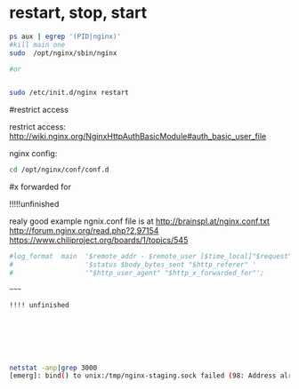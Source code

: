 
# restart, stop, start

~~~bash
ps aux | egrep '(PID|nginx)'
#kill main one
sudo  /opt/nginx/sbin/nginx

#or


sudo /etc/init.d/nginx restart
~~~


#restrict access

restrict access: http://wiki.nginx.org/NginxHttpAuthBasicModule#auth_basic_user_file

nginx config:

~~~bash
cd /opt/nginx/conf/conf.d
~~~


#x forwarded for

!!!!!unfinished

realy good example ngnix.conf file is at http://brainspl.at/nginx.conf.txt
http://forum.nginx.org/read.php?2,97154
https://www.chiliproject.org/boards/1/topics/545

~~~~bash
#log_format  main  '$remote_addr - $remote_user [$time_local]"$request" '
#                  '$status $body_bytes_sent "$http_referer" '
#                  '"$http_user_agent" "$http_x_forwarded_for"';

~~~

!!!! unfinished







netstat -anp|grep 3000  
[emerg]: bind() to unix:/tmp/nginx-staging.sock failed (98: Address already in use)
